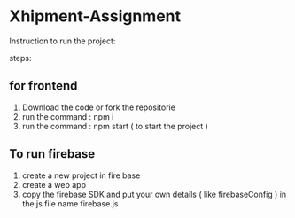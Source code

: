 # Xhipment-Assignment


Instruction to run the project:

steps: 

## for frontend

1. Download the code or fork the repositorie
2. run the command : npm i 
3. run the command : npm start ( to start the project )

## To run firebase
 
1. create a new project in fire base
2. create a web app 
3. copy the firebase SDK and put your own details ( like firebaseConfig ) in the js file name firebase.js